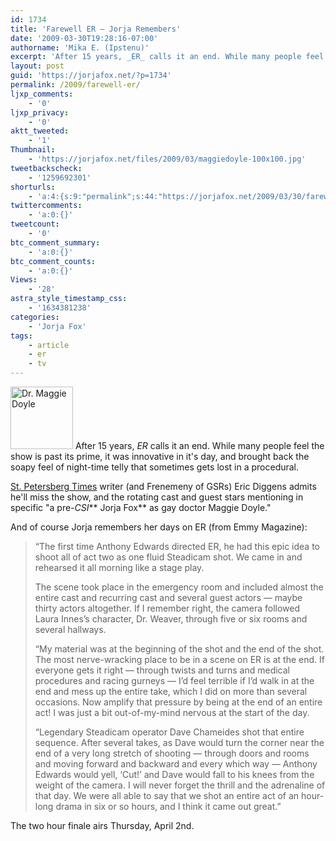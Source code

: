 ```yaml
---
id: 1734
title: 'Farewell ER — Jorja Remembers'
date: '2009-03-30T19:28:16-07:00'
authorname: 'Mika E. (Ipstenu)'
excerpt: 'After 15 years, _ER_ calls it an end. While many people feel the show is past its prime, it was innovative in it''s day, and brought back the soapy feel of night-time telly that sometimes gets lost in a procedural.'
layout: post
guid: 'https://jorjafox.net/?p=1734'
permalink: /2009/farewell-er/
ljxp_comments:
    - '0'
ljxp_privacy:
    - '0'
aktt_tweeted:
    - '1'
Thumbnail:
    - 'https://jorjafox.net/files/2009/03/maggiedoyle-100x100.jpg'
tweetbackscheck:
    - '1259692301'
shorturls:
    - 'a:4:{s:9:"permalink";s:44:"https://jorjafox.net/2009/03/30/farewell-er/";s:7:"tinyurl";s:25:"http://tinyurl.com/cqdgk7";s:4:"isgd";s:18:"http://is.gd/5340C";s:5:"bitly";s:20:"http://bit.ly/7CuHqj";}'
twittercomments:
    - 'a:0:{}'
tweetcount:
    - '0'
btc_comment_summary:
    - 'a:0:{}'
btc_comment_counts:
    - 'a:0:{}'
Views:
    - '28'
astra_style_timestamp_css:
    - '1634381238'
categories:
    - 'Jorja Fox'
tags:
    - article
    - er
    - tv
---
```


<img src="//static.jorjafox.net/wordpress/2009/03/maggiedoyle-100x100.jpg" alt="Dr. Maggie Doyle" title="Dr. Maggie Doyle" width="100" height="100" class="alignleft size-thumbnail wp-image-1735" /> After 15 years, _ER_ calls it an end. While many people feel the show is past its prime, it was innovative in it's day, and brought back the soapy feel of night-time telly that sometimes gets lost in a procedural.<!--more-->

<a href="http://www.tampabay.com/features/media/article987842.ece">St. Petersberg Times</a> writer (and Frenemeny of GSRs) Eric Diggens admits he'll miss the show, and the rotating cast and guest stars mentioning in specific "a pre-_CSI_** Jorja Fox** as gay doctor Maggie Doyle."

And of course Jorja remembers her days on ER (from Emmy Magazine):
<blockquote>“The first time Anthony Edwards directed ER, he had this epic idea to shoot all of act two as one fluid Steadicam shot. We came in and rehearsed it all morning like a stage play.

The scene took place in the emergency room and included almost the entire cast and recurring cast and several guest actors — maybe thirty actors altogether. If I remember right, the camera followed Laura Innes’s character, Dr. Weaver, through five or six rooms and several hallways.

“My material was at the beginning of the shot and the end of the shot. The most nerve-wracking place to be in a scene on ER is at the end. If everyone gets it right — through twists and turns and medical procedures and racing gurneys — I’d feel terrible if I’d walk in at the end and mess up the entire take, which I did on more than several occasions. Now amplify that pressure by being at the end of an entire act! I was just a bit out-of-my-mind nervous at the start of the day.

“Legendary Steadicam operator Dave Chameides shot that entire sequence. After several takes, as Dave would turn the corner near the end of a very long stretch of shooting — through doors and rooms and moving forward and backward and every which way — Anthony Edwards would yell, ‘Cut!’ and Dave would fall to his knees from the weight of the camera. I will never forget the thrill and the adrenaline of that day. We were all able to say that we shot an entire act of an hour-long drama in six or so hours, and I think it came out great.”</blockquote>

The two hour finale airs Thursday, April 2nd.
